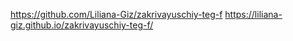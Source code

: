 https://github.com/Liliana-Giz/zakrivayuschiy-teg-f
https://liliana-giz.github.io/zakrivayuschiy-teg-f/